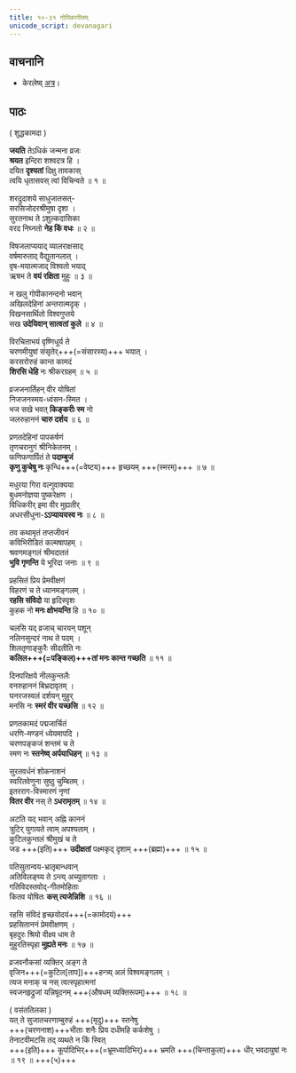 ```yaml
---
title: १०-३१ गोपिकागीतम्
unicode_script: devanagari
---
```


## वाचनानि
- केरलेष्व् [अत्र](https://www.youtube.com/watch?v=CAHaKBJdXG0)। 


## पाठः
( शुद्धकामदा )

**जयति** तेऽधिकं जन्मना व्रजः  
**श्रयत** इन्दिरा शश्वदत्र हि ।  
दयित **दृश्यतां** दिक्षु तावकास्  
त्वयि धृतासवस् त्वां विचिन्वते ॥ १ ॥

शरदुदाशये साधुजातसत्-  
सरसिजोदरश्रीमुषा दृशा ।  
सुरतनाथ ते ऽशुल्कदासिका  
वरद निघ्नतो **नेह किं वधः** ॥ २ ॥

विषजलाप्ययाद् व्यालराक्षसाद्  
वर्षमारुताद् वैद्युतानलात् ।  
वृष-मयात्मजाद् विश्वतो भयाद्  
ऋषभ ते **वयं रक्षिता** मुहुः ॥ ३ ॥

न खलु गोपीकानन्दनो भवान्  
अखिलदेहिनां अन्तरात्मदृक् ।  
विखनसार्थितो विश्वगुप्तये  
सख **उदेयिवान् सात्वतां कुले** ॥ ४ ॥

विरचिताभयं वृष्णिधूर्य ते  
चरणमीयुषां संसृतेर्+++(=संसारस्य)+++ भयात् ।  
करसरोरुहं कान्त कामदं  
**शिरसि धेहि** नः श्रीकरग्रहम् ॥ ५ ॥

व्रजजनार्तिहन् वीर योषितां  
निजजनस्मय-ध्वंसन-स्मित ।  
भज सखे भवत् **किङ्‌करीः स्म** नो  
जलरुहाननं **चारु दर्शय** ॥ ६ ॥

प्रणतदेहिनां पापकर्षणं  
तृणचरानुगं श्रीनिकेतनम् ।  
फणिफणार्पितं ते **पदाम्बुजं  
कृणु कुचेषु नः** कृन्धि+++(=वेष्टय)+++ हृच्छयम् +++(स्मरम्)+++ ॥ ७ ॥

मधुरया गिरा वल्गुवाक्यया  
बुधमनोज्ञया पुष्करेक्षण ।  
विधिकरीर् इमा वीर मुह्यतीर्  
अधरसीधुना-**ऽऽप्याययस्व नः** ॥ ८ ॥

तव कथामृतं तप्तजीवनं  
कविभिरीडितं कल्मषापहम् ।  
श्रवणमङ्‌गलं श्रीमदाततं  
**भुवि गृणन्ति** ये भूरिदा जनाः ॥ ९ ॥

प्रहसितं प्रिय प्रेमवीक्षणं  
विहरणं च ते ध्यानमङ्‌गलम् ।  
**रहसि संविदो** या हृदिस्पृशः  
कुहक नो **मनः क्षोभयन्ति** हि ॥ १० ॥

चलसि यद् व्रजाच् चारयन् पशून्  
नलिनसुन्दरं नाथ ते पदम् ।  
शिलतृणाङ्‌कुरैः सीदतीति नः  
**कलिल+++(=पङ्किल)+++तां मनः कान्त गच्छति** ॥ ११ ॥

दिनपरिक्षये नीलकुन्तलैः  
वनरुहाननं बिभ्रदावृतम् ।  
घनरजस्वलं दर्शयन् मुहुर्  
मनसि नः **स्मरं वीर यच्छसि** ॥ १२ ॥

प्रणतकामदं पद्मजार्चितं  
धरणि-मण्डनं ध्येयमापदि ।  
चरणपङ्‌कजं शन्तमं च ते  
रमण नः **स्तनेष्व् अर्पयाधिहन्** ॥ १३ ॥

सुरतवर्धनं शोकनाशनं  
स्वरितवेणुना सुष्ठु चुम्बितम् ।  
इतरराग-विस्मारणं नृणां  
**वितर वीर** नस् ते **ऽधरामृतम्** ॥ १४ ॥

अटति यद् भवान् अह्नि काननं  
त्रुटिर् युगायते त्वाम् अपश्यताम् ।  
कुटिलकुन्तलं श्रीमुखं च ते  
जड +++(इति)+++ **उदीक्षतां** पक्ष्मकृद् दृशाम् +++(ब्रह्मा)+++  ॥ १५ ॥

पतिसुतान्वय-भ्रातृबान्धवान्  
अतिविलङ्‌घ्य ते ऽन्त्य् अच्युतागताः ।  
गतिविदस्तवोद्-‍गीतमोहिताः  
कितव योषितः **कस् त्यजेन्निशि** ॥ १६ ॥

रहसि संविदं हृच्छयोदयं+++(=कामोदयं)+++  
प्रहसिताननं प्रेमवीक्षणम् ।  
बृहदुरः श्रियो वीक्ष्य धाम ते  
मुहुरतिस्पृहा **मुह्यते मनः** ॥ १७ ॥

व्रजवनौकसां व्यक्तिर् अङ्‌ग ते  
वृजिन+++(=कुटिल[ताप])+++हन्त्र्य् अलं विश्वमङ्‌गलम् ।  
त्यज मनाक् च नस् त्वत्स्पृहात्मनां  
स्वजनहृद्रुजां यन्निषूदनम् +++(औषधम् व्यक्तिरूपम्)+++ ॥ १८ ॥

( वसंततिलका )  
यत् ते सुजातचरणाम्बुरुहं +++(मृदु)+++ स्तनेषु  
+++(चरणनाश)+++भीताः शनैः प्रिय दधीमहि कर्कशेषु ।  
तेनाटवीमटसि तद् व्यथते न किं स्वित्  
+++(इति)+++ कूर्पादिभिर्+++(=भ्रूमध्यादिभिर्)+++ भ्रमति +++(चिन्ताकुला)+++ धीर् भवदायुषां नः ॥ १९ ॥ +++(५)+++
